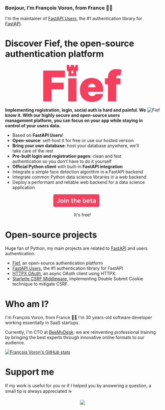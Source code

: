 ### Bonjour, I'm François Voron, from France 🥖🧀

I'm the maintainer of [FastAPI Users](https://github.com/frankie567/fastapi-users), the #<span></span>1 authentication library for [FastAPI](https://github.com/tiangolo/fastapi).

# Discover Fief, the open-source authentication platform

<p align="center">
  <img src="https://raw.githubusercontent.com/fief-dev/.github/main/logos/logo-full-red.svg?sanitize=true" alt="Fief" width="256">
</p>

<img src="https://www.fief.dev/illustrations/guard-right.svg" alt="Fief" height="300" align="right">

**Implementing registration, login, social auth is hard and painful. We know it. With our highly secure and open-source users management platform, you can focus on your app while staying in control of your users data.**

* Based on **FastAPI Users**!
* **Open-source**: self-host it for free or use our hosted version
* **Bring your own database**: host your database anywhere, we'll take care of the rest
* **Pre-built login and registration pages**: clean and fast authentication so you don't have to do it yourself
* **Official Python client** with built-in **FastAPI integration**
* Integrate a simple face detection algorithm in a FastAPI backend
* Integrate common Python data science libraries in a web backend
* Deploy a performant and reliable web backend for a data science application

<p align="center">
    <a href="https://www.fief.dev"><img width="150px" src="https://raw.githubusercontent.com/fief-dev/.github/main/graphics/join-the-beta-button.svg?sanitize=true" /></a>
</p>
<p align="center">It's free!</p>

# Open-source projects

Huge fan of Python, my main projects are related to [FastAPI](https://github.com/tiangolo/fastapi) and users authentication.

* [Fief](https://github.com/fief-dev/fief), an open-source authentication platform
* [FastAPI Users](https://github.com/frankie567/fastapi-users), the #1 authentication library for FastAPI
* [HTTPX OAuth](https://github.com/frankie567/httpx-oauth), an async OAuth client using HTTPX.
* [Starlette CSRF Middleware](https://github.com/frankie567/starlette-csrf), implementing Double Submit Cookie technique to mitigate CSRF.

# Who am I?

I'm François Voron, from France 🥖🧀 I'm 30 years-old software developer working essentially in SaaS startups.

Currently, I'm CTO at [BeeMyDesk](https://www.beemydesk.com): we are reinventing professional training by bringing the best experts through innovative online formats to our audience.

[![François Voron's GitHub stats](https://github-readme-stats.vercel.app/api?username=frankie567&count_private=true&show_icons=true&theme=dark)](https://github.com/frankie567)

# Support me

If my work is useful for you or if I helped you by answering a question, a small tip is always appreciated ☕️

<p align="center">
    <a href="https://www.buymeacoffee.com/frankie567"><img src="https://img.buymeacoffee.com/button-api/?text=Buy me a coffee&emoji=&slug=frankie567&button_colour=FF5F5F&font_colour=ffffff&font_family=Lato&outline_colour=000000&coffee_colour=FFDD00"></a>
</p>
